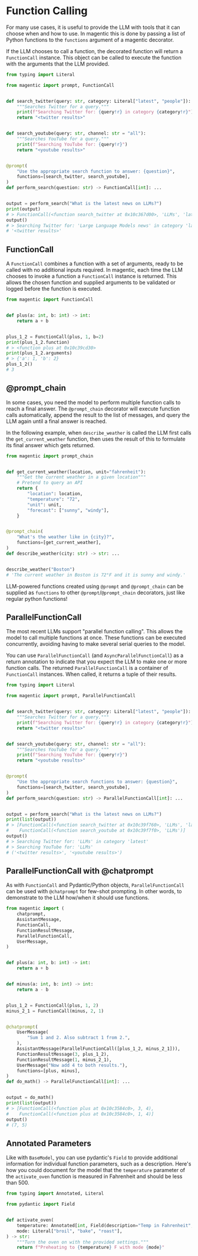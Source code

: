 # Function Calling

For many use cases, it is useful to provide the LLM with tools that it can choose when and how to use. In magentic this is done by passing a list of Python functions to the `functions` argument of a magentic decorator.

If the LLM chooses to call a function, the decorated function will return a `FunctionCall` instance. This object can be called to execute the function with the arguments that the LLM provided.

```python hl_lines="20"
from typing import Literal

from magentic import prompt, FunctionCall


def search_twitter(query: str, category: Literal["latest", "people"]):
    """Searches Twitter for a query."""
    print(f"Searching Twitter for: {query!r} in category {category!r}")
    return "<twitter results>"


def search_youtube(query: str, channel: str = "all"):
    """Searches YouTube for a query."""
    print(f"Searching YouTube for: {query!r}")
    return "<youtube results>"


@prompt(
    "Use the appropriate search function to answer: {question}",
    functions=[search_twitter, search_youtube],
)
def perform_search(question: str) -> FunctionCall[int]: ...


output = perform_search("What is the latest news on LLMs?")
print(output)
# > FunctionCall(<function search_twitter at 0x10c367d00>, 'LLMs', 'latest')
output()
# > Searching Twitter for: 'Large Language Models news' in category 'latest'
# '<twitter results>'
```

## FunctionCall

A `FunctionCall` combines a function with a set of arguments, ready to be called with no additional inputs required. In magentic, each time the LLM chooses to invoke a function a `FunctionCall` instance is returned. This allows the chosen function and supplied arguments to be validated or logged before the function is executed.

```python
from magentic import FunctionCall


def plus(a: int, b: int) -> int:
    return a + b


plus_1_2 = FunctionCall(plus, 1, b=2)
print(plus_1_2.function)
# > <function plus at 0x10c39cd30>
print(plus_1_2.arguments)
# > {'a': 1, 'b': 2}
plus_1_2()
# 3
```

## @prompt_chain

In some cases, you need the model to perform multiple function calls to reach a final answer. The `@prompt_chain` decorator will execute function calls automatically, append the result to the list of messages, and query the LLM again until a final answer is reached.

In the following example, when `describe_weather` is called the LLM first calls the `get_current_weather` function, then uses the result of this to formulate its final answer which gets returned.

```python
from magentic import prompt_chain


def get_current_weather(location, unit="fahrenheit"):
    """Get the current weather in a given location"""
    # Pretend to query an API
    return {
        "location": location,
        "temperature": "72",
        "unit": unit,
        "forecast": ["sunny", "windy"],
    }


@prompt_chain(
    "What's the weather like in {city}?",
    functions=[get_current_weather],
)
def describe_weather(city: str) -> str: ...


describe_weather("Boston")
# 'The current weather in Boston is 72°F and it is sunny and windy.'
```

LLM-powered functions created using `@prompt` and `@prompt_chain` can be supplied as `functions` to other `@prompt`/`@prompt_chain` decorators, just like regular python functions!

## ParallelFunctionCall

The most recent LLMs support "parallel function calling". This allows the model to call multiple functions at once. These functions can be executed concurrently, avoiding having to make several serial queries to the model.

You can use `ParallelFunctionCall` (and `AsyncParallelFunctionCall`) as a return annotation to indicate that you expect the LLM to make one or more function calls. The returned `ParallelFunctionCall` is a container of `FunctionCall` instances. When called, it returns a tuple of their results.

```python hl_lines="22"
from typing import Literal

from magentic import prompt, ParallelFunctionCall


def search_twitter(query: str, category: Literal["latest", "people"]):
    """Searches Twitter for a query."""
    print(f"Searching Twitter for: {query!r} in category {category!r}")
    return "<twitter results>"


def search_youtube(query: str, channel: str = "all"):
    """Searches YouTube for a query."""
    print(f"Searching YouTube for: {query!r}")
    return "<youtube results>"


@prompt(
    "Use the appropriate search functions to answer: {question}",
    functions=[search_twitter, search_youtube],
)
def perform_search(question: str) -> ParallelFunctionCall[int]: ...


output = perform_search("What is the latest news on LLMs?")
print(list(output))
# > [FunctionCall(<function search_twitter at 0x10c39f760>, 'LLMs', 'latest'),
#    FunctionCall(<function search_youtube at 0x10c39f7f0>, 'LLMs')]
output()
# > Searching Twitter for: 'LLMs' in category 'latest'
# > Searching YouTube for: 'LLMs'
# ('<twitter results>', '<youtube results>')
```

## ParallelFunctionCall with @chatprompt

As with `FunctionCall` and Pydantic/Python objects, `ParallelFunctionCall` can be used with `@chatprompt` for few-shot prompting. In other words, to demonstrate to the LLM how/when it should use functions.

```python
from magentic import (
    chatprompt,
    AssistantMessage,
    FunctionCall,
    FunctionResultMessage,
    ParallelFunctionCall,
    UserMessage,
)


def plus(a: int, b: int) -> int:
    return a + b


def minus(a: int, b: int) -> int:
    return a - b


plus_1_2 = FunctionCall(plus, 1, 2)
minus_2_1 = FunctionCall(minus, 2, 1)


@chatprompt(
    UserMessage(
        "Sum 1 and 2. Also subtract 1 from 2.",
    ),
    AssistantMessage(ParallelFunctionCall([plus_1_2, minus_2_1])),
    FunctionResultMessage(3, plus_1_2),
    FunctionResultMessage(1, minus_2_1),
    UserMessage("Now add 4 to both results."),
    functions=[plus, minus],
)
def do_math() -> ParallelFunctionCall[int]: ...


output = do_math()
print(list(output))
# > [FunctionCall(<function plus at 0x10c3584c0>, 3, 4),
#    FunctionCall(<function plus at 0x10c3584c0>, 1, 4)]
output()
# (7, 5)
```

## Annotated Parameters

Like with `BaseModel`, you can use pydantic's `Field` to provide additional information for individual function parameters, such as a description. Here's how you could document for the model that the `temperature` parameter of the `activate_oven` function is measured in Fahrenheit and should be less than 500.

```python hl_lines="7"
from typing import Annotated, Literal

from pydantic import Field


def activate_oven(
    temperature: Annotated[int, Field(description="Temp in Fahrenheit", lt=500)],
    mode: Literal["broil", "bake", "roast"],
) -> str:
    """Turn the oven on with the provided settings."""
    return f"Preheating to {temperature} F with mode {mode}"
```
